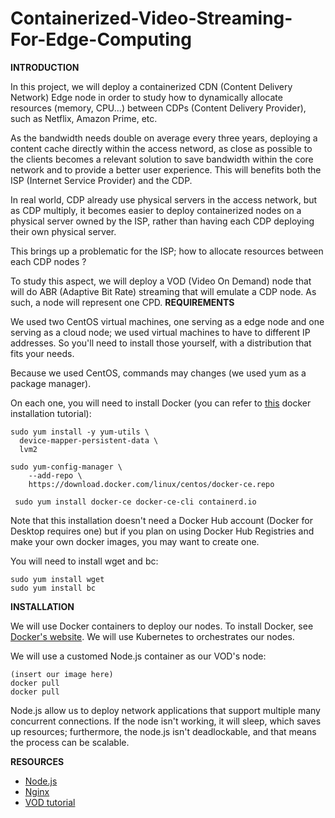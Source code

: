# Containerized-Video-Streaming-For-Edge-Computing

**INTRODUCTION**

In this project, we will deploy a containerized CDN (Content Delivery Network) Edge node in order to study how to dynamically allocate resources (memory, CPU...) between CDPs (Content Delivery Provider), such as Netflix, Amazon Prime, etc.

As the bandwidth needs double on average every three years, deploying a content cache directly within the access netword, as close as possible to the clients becomes a relevant solution to save bandwidth within the core network and to provide a better user experience. This will benefits both the ISP (Internet Service Provider) and the CDP.

In real world, CDP already use physical servers in the access network, but as CDP multiply, it becomes easier to deploy containerized nodes on a physical server owned by the ISP, rather than having each CDP deploying their own physical server. 

This brings up a problematic for the ISP; how to allocate resources between each CDP nodes ?

To study this aspect, we will deploy a VOD (Video On Demand) node that will do ABR (Adaptive Bit Rate) streaming that will emulate a CDP node. As such, a node will represent one CPD.
**REQUIREMENTS**

We used two CentOS virtual machines, one serving as a edge node and one serving as a cloud node; we used virtual machines to have to different IP addresses. So you'll need to install those yourself, with a distribution that fits your needs.

Because we used CentOS, commands may changes (we used yum as a package manager).

On each one, you will need to install Docker (you can refer to [this](https://docs.docker.com/install/linux/docker-ce/centos/) docker installation tutorial):
```
sudo yum install -y yum-utils \
  device-mapper-persistent-data \
  lvm2

sudo yum-config-manager \
    --add-repo \
    https://download.docker.com/linux/centos/docker-ce.repo
    
 sudo yum install docker-ce docker-ce-cli containerd.io
 ```
 Note that this installation doesn't need a Docker Hub account (Docker for Desktop requires one) but if you plan on using Docker Hub Registries and make your own docker images, you may want to create one.

You will need to install wget and bc:
 ```
 sudo yum install wget 
 sudo yum install bc
 ```
**INSTALLATION**

We will use  Docker containers to deploy our nodes. To install Docker, see [Docker's website](https://www.docker.com/). 
We will use Kubernetes to orchestrates our nodes.

We will use a customed Node.js container as our VOD's node:
```
(insert our image here)
docker pull 
docker pull
```

Node.js allow us to deploy network applications that support multiple many concurrent connections. If the node isn't working, it will sleep, which saves up resources; furthermore, the node.js isn't deadlockable, and that means the process can be scalable.

**RESOURCES**

- [Node.js](https://nodejs.org/en/about/)
- [Nginx](https://www.nginx.com/)
- [VOD tutorial](https://selimatmaca.com/index.php/live-streaming?fbclid=IwAR0KnwW_2ctxplcA-JTfVU6rBrngZdmpCHoiYpAQses_os5REMfp_0Oy_0E)
